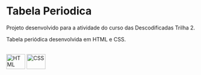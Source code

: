 ﻿# Tabela Periodica

Projeto desenvolvido para a atividade do curso das Descodificadas Trilha 2.

 Tabela periódica desenvolvida em HTML e CSS.
 <div style="display: inline_block"><br>
 <img align="center" alt="HTML" height="40" width="50" src="https://img.icons8.com/?size=100&id=20909&format=png&color=000000" />
 <img align="center" alt="CSS" height="40" width="50" src="https://img.icons8.com/?size=100&id=21278&format=png&color=000000" />
 </div>
